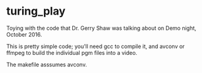 # turing_play
Toying with the code that Dr. Gerry Shaw was talking about on Demo night, October 2016.

This is pretty simple code; you'll need gcc to compile it, and avconv or ffmpeg to build the individual pgm files into a video.

The makefile asssumes avconv.

